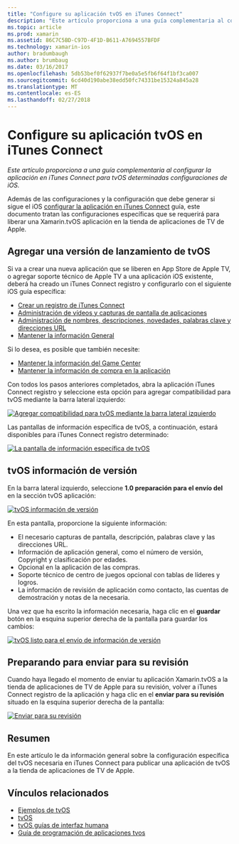 ```yaml
---
title: "Configure su aplicación tvOS en iTunes Connect"
description: "Este artículo proporciona a una guía complementaria al configurar la aplicación en iTunes Connect para tvOS determinadas configuraciones de iOS."
ms.topic: article
ms.prod: xamarin
ms.assetid: 86C7C5BD-C97D-4F1D-B611-A7694557BFDF
ms.technology: xamarin-ios
author: bradumbaugh
ms.author: brumbaug
ms.date: 03/16/2017
ms.openlocfilehash: 5db53bef0f62937f7be0a5e5fb6f64f1bf3ca007
ms.sourcegitcommit: 6cd40d190abe38edd50fc74331be15324a845a28
ms.translationtype: MT
ms.contentlocale: es-ES
ms.lasthandoff: 02/27/2018
---
```

# <a name="configure-your-tvos-app-in-itunes-connect"></a>Configure su aplicación tvOS en iTunes Connect

_Este artículo proporciona a una guía complementaria al configurar la aplicación en iTunes Connect para tvOS determinadas configuraciones de iOS._


Además de las configuraciones y la configuración que debe generar si sigue el iOS [configurar la aplicación en iTunes Connect](~/ios/deploy-test/app-distribution/app-store-distribution/itunesconnect.md) guía, este documento tratan las configuraciones específicas que se requerirá para liberar una Xamarin.tvOS aplicación en la tienda de aplicaciones de TV de Apple.

<a name="Adding-a-tvOS-Release-Version" />

## <a name="adding-a-tvos-release-version"></a>Agregar una versión de lanzamiento de tvOS

Si va a crear una nueva aplicación que se liberen en App Store de Apple TV, o agregar soporte técnico de Apple TV a una aplicación iOS existente, deberá ha creado un iTunes Connect registro y configurarlo con el siguiente iOS guía específica:

- [Crear un registro de iTunes Connect](~/ios/deploy-test/app-distribution/app-store-distribution/itunesconnect.md#creating)
- [Administración de vídeos y capturas de pantalla de aplicaciones](~/ios/deploy-test/app-distribution/app-store-distribution/itunesconnect.md#managing)
- [Administración de nombres, descripciones, novedades, palabras clave y direcciones URL](~/ios/deploy-test/app-distribution/app-store-distribution/itunesconnect.md#metadata)
- [Mantener la información General](~/ios/deploy-test/app-distribution/app-store-distribution/itunesconnect.md#general)

Si lo desea, es posible que también necesite:

- [Mantener la información del Game Center](~/ios/deploy-test/app-distribution/app-store-distribution/itunesconnect.md#game-center)
- [Mantener la información de compra en la aplicación](~/ios/deploy-test/app-distribution/app-store-distribution/itunesconnect.md#iap)

Con todos los pasos anteriores completados, abra la aplicación iTunes Connect registro y seleccione esta opción para agregar compatibilidad para tvOS mediante la barra lateral izquierdo:

[ ![](itunes-connect-images/connect01.png "Agregar compatibilidad para tvOS mediante la barra lateral izquierdo")](itunes-connect-images/connect01.png)

Las pantallas de información específica de tvOS, a continuación, estará disponibles para iTunes Connect registro determinado:

[ ![](itunes-connect-images/connect02.png "La pantalla de información específica de tvOS")](itunes-connect-images/connect02.png)

<a name="tvOS-Version-Information" />

## <a name="tvos-version-information"></a>tvOS información de versión

En la barra lateral izquierdo, seleccione **1.0 preparación para el envío del** en la sección tvOS aplicación:

[ ![](itunes-connect-images/connect03.png "tvOS información de versión")](itunes-connect-images/connect03.png)

En esta pantalla, proporcione la siguiente información:

- El necesario capturas de pantalla, descripción, palabras clave y las direcciones URL.
- Información de aplicación general, como el número de versión, Copyright y clasificación por edades.
- Opcional en la aplicación de las compras.
- Soporte técnico de centro de juegos opcional con tablas de líderes y logros.
- La información de revisión de aplicación como contacto, las cuentas de demostración y notas de la necesaria.

Una vez que ha escrito la información necesaria, haga clic en el **guardar** botón en la esquina superior derecha de la pantalla para guardar los cambios:

[ ![](itunes-connect-images/connect04.png "tvOS listo para el envío de información de versión")](itunes-connect-images/connect04.png)

<a name="Submitting-for-Review" />

## <a name="preparing-to-submit-for-review"></a>Preparando para enviar para su revisión

Cuando haya llegado el momento de enviar tu aplicación Xamarin.tvOS a la tienda de aplicaciones de TV de Apple para su revisión, volver a iTunes Connect registro de la aplicación y haga clic en el **enviar para su revisión** situado en la esquina superior derecha de la pantalla:

[ ![](itunes-connect-images/connect05.png "Enviar para su revisión")](itunes-connect-images/connect05.png)

<a name="Summary" />

## <a name="summary"></a>Resumen

En este artículo le da información general sobre la configuración específica del tvOS necesaria en iTunes Connect para publicar una aplicación de tvOS a la tienda de aplicaciones de TV de Apple.



## <a name="related-links"></a>Vínculos relacionados

- [Ejemplos de tvOS](https://developer.xamarin.com/samples/tvos/all/)
- [tvOS](https://developer.apple.com/tvos/)
- [tvOS guías de interfaz humana](https://developer.apple.com/tvos/human-interface-guidelines/)
- [Guía de programación de aplicaciones tvos](https://developer.apple.com/library/prerelease/tvos/documentation/General/Conceptual/AppleTV_PG/)
